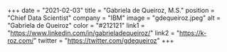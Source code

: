 +++ 
date = "2021-02-03" 
title = "Gabriela de Queiroz, M.S." 
position = "Chief Data Scientist" 
company = "IBM" 
image = "gdequeiroz.jpeg" 
alt = "Gabriela de Queiroz" 
color = "#212121" 
link1 = "https://www.linkedin.com/in/gabrieladequeiroz/" 
link2 = "https://k-roz.com/"
twitter = "https://twitter.com/gdequeiroz"
+++